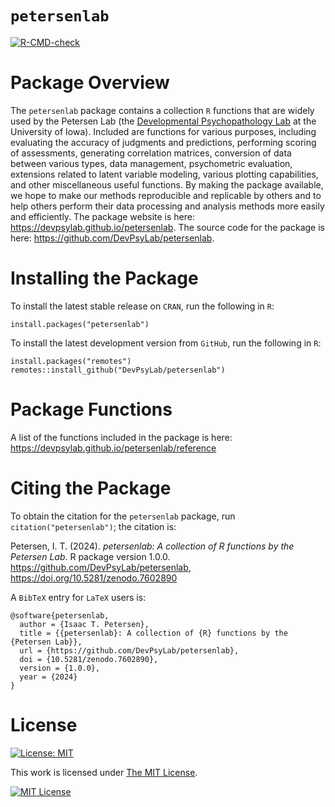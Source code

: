 # `petersenlab`

<!-- badges: start -->
  [![R-CMD-check](https://github.com/DevPsyLab/petersenlab/actions/workflows/R-CMD-check.yaml/badge.svg)](https://github.com/DevPsyLab/petersenlab/actions/workflows/R-CMD-check.yaml)
  <!-- badges: end -->

# Package Overview

The `petersenlab` package contains a collection `R` functions that are widely used by the Petersen Lab (the [Developmental Psychopathology Lab](https://developmental-psychopathology.lab.uiowa.edu) at the University of Iowa).
Included are functions for various purposes, including evaluating the accuracy of judgments and predictions, performing scoring of assessments, generating correlation matrices, conversion of data between various types, data management, psychometric evaluation, extensions related to latent variable modeling, various plotting capabilities, and other miscellaneous useful functions.
By making the package available, we hope to make our methods reproducible and replicable by others and to help others perform their data processing and analysis methods more easily and efficiently.
The package website is here: https://devpsylab.github.io/petersenlab.
The source code for the package is here: https://github.com/DevPsyLab/petersenlab.

# Installing the Package

To install the latest stable release on `CRAN`, run the following in `R`:

```
install.packages("petersenlab")
```

To install the latest development version from `GitHub`, run the following in `R`:

```
install.packages("remotes")
remotes::install_github("DevPsyLab/petersenlab")
```

# Package Functions

A list of the functions included in the package is here: https://devpsylab.github.io/petersenlab/reference

# Citing the Package

To obtain the citation for the `petersenlab` package, run `citation("petersenlab")`; the citation is:

Petersen, I. T. (2024). *petersenlab: A collection of R functions by the Petersen Lab*. R package version 1.0.0. https://github.com/DevPsyLab/petersenlab, https://doi.org/10.5281/zenodo.7602890

A `BibTeX` entry for `LaTeX` users is:
```
@software{petersenlab,
  author = {Isaac T. Petersen},
  title = {{petersenlab}: A collection of {R} functions by the {Petersen Lab}},
  url = {https://github.com/DevPsyLab/petersenlab},
  doi = {10.5281/zenodo.7602890},
  version = {1.0.0},
  year = {2024}
}
```

# License

[![License: MIT][mit-shield]][mit]

This work is licensed under [The MIT License][mit].

[![MIT License][mit-image]][mit]

[mit]: https://opensource.org/licenses/MIT
[mit-image]: https://upload.wikimedia.org/wikipedia/commons/0/0b/License_icon-mit-2.svg
[mit-shield]: https://img.shields.io/badge/License-MIT-blue.svg
